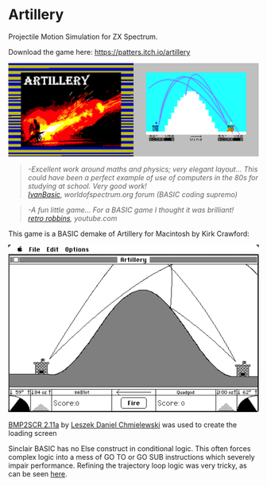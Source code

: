 # Artillery
Projectile Motion Simulation for ZX Spectrum.

Download the game here:
https://patters.itch.io/artillery

[![Artillery Screenshots](images/artillery.png "Artillery Screenshots")](https://patters.itch.io/artillery)

> _-Excellent work around maths and physics; very elegant layout...
This could have been a perfect example of use of computers in the 80s for studying at school.
Very good work!  
[IvanBasic](https://spectrumcomputing.co.uk/list?label_id=16585), worldofspectrum.org forum (BASIC coding supremo)_

> _-A fun little game... For a BASIC game I thought it was brilliant!  
[retro robbins](http://www.youtube.com/watch?v=JdqsA7yULRk&t=8m50s), youtube.com_

This game is a BASIC demake of Artillery for Macintosh by Kirk Crawford:

[![Macintosh Artillery](images/artillery_mac.png "Macintosh Artillery")](https://kirkanddonna.com/kirk/artillery)

[BMP2SCR 2.11a](https://worldofspectrum.net/utilities/) by [Leszek Daniel Chmielewski](http://members.inode.at/838331/) was used to create the loading screen

Sinclair BASIC has no Else construct in conditional logic. This often forces complex logic into a mess of GO TO or GO SUB instructions which 
severely impair performance. Refining the trajectory loop logic was very tricky, as can be seen [here](trajectory_loop.md).
